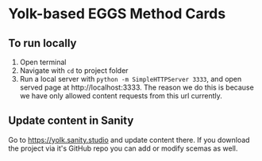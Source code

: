 # Yolk-based EGGS Method Cards

## To run locally
1. Open terminal
2. Navigate with `cd` to project folder
3. Run a local server with `python -m SimpleHTTPServer 3333`, and open served page at http://localhost:3333. The reason we do this is because we have only allowed content requests from this url currently. 

## Update content in Sanity
Go to https://yolk.sanity.studio and update content there. If you download the project via it's GitHub repo you can add or modify scemas as well.
